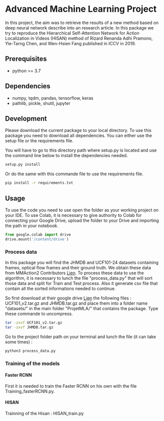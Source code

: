 # Advanced Machine Learning Project

In this project, the aim was to retrieve the results of a new method based on deep neural network describe into an research article. In this package we try to reproduce the Hierarchical Self-Attention Network for Action Localization in Videos (HISAN) method of Rizard Renanda Adhi Pramono, Yie-Tarng Chen, and Wen-Hsien Fang published in ICCV in 2019.

## Prerequisites

- python >= 3.7

## Dependencies

- numpy, tqdm, pandas, tensorflow, keras
- pathlib, pickle, shutil, jupyter

## Development

Please download the current package to your local directory. To use this package you need to download all dependencies. You can either use the setup file or the requirements file.

You will have to go to this directory path where setup.py is located and use the command line below to install the dependencies needed.

```bash
setup.py install
```

Or do the same with this commande file to use the requirements file.

```bash
pip install -r requirements.txt
```

## Usage

To use the code you need to use open the folder as your working project on your IDE. To use Colab, it is necessary to give authority to Colab for connecting your Google Drive, upload the folder to your Drive and importing the path in your notebook.

```python
from google.colab import drive
drive.mount('/content/drive')
```

### Process data

In this package you will find the JHMDB and UCF101-24 datasets containing frames, optical flow frames and their ground truth. We obtain these data from MMAction2 Contributors [Lien](https://github.com/open-mmlab/mmaction2 "OpenMMLab's Next Generation Video Understanding Toolbox and Benchmark").
To process these data to use the algorithm, it is necessary to lunch the file "process_data.py" that will sort those data and split for Train and Test process. Also it generate csv file that contain all the sorted informations needed to continue.

So first download at their google drive [Lien](https://drive.google.com/drive/folders/1BvGywlAGrACEqRyfYbz3wzlVV3cDFkct) the following files : UCF101_v2.tar.gz and JHMDB.tar.gz and place them into a folder name "datasets/" in the main folder "ProjetMLA/" that contains the package.
Type these commande to uncompress.

```bash
tar -zxvf UCF101_v2.tar.gz
tar -zxvf JHMDB.tar.gz
```

Go to the project folder path on your terminal and lunch the file (it can take some times) :

```bash
python3 process_data.py
```

### Training of the models

#### Faster RCNN

First it is needed to train the Faster RCNN on his own with the file Training_fasterRCNN.py.

#### HISAN

Trainning of the Hisan : HISAN_train.py
